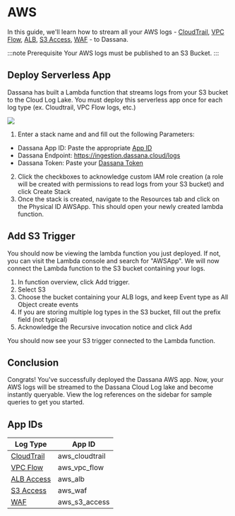 # AWS

In this guide, we'll learn how to stream all your AWS logs - [CloudTrail](cloudtrail), [VPC Flow](vpc-flow), [ALB](alb), [S3 Access](s3-access), [WAF](waf) - to Dassana.

:::note Prerequisite
Your AWS logs must be published to an S3 Bucket.
:::

## Deploy Serverless App
Dassana has built a Lambda function that streams logs from your S3 bucket to the Cloud Log Lake. You must deploy this serverless app once for each log type (ex. Cloudtrail, VPC Flow logs, etc.)

[![](https://cdn.rawgit.com/buildkite/cloudformation-launch-stack-button-svg/master/launch-stack.svg)](https://console.aws.amazon.com/cloudformation/home?region=us-east-1#/stacks/create/review?templateURL=https://dassana-native-apps.s3.amazonaws.com/aws-s3/packaged-template.yaml)
1. Enter a stack name and and fill out the following Parameters:
  - Dassana App ID: Paste the appropriate [App ID](#app-ids)
  - Dassana Endpoint: https://ingestion.dassana.cloud/logs
  - Dassana Token: Paste your [Dassana Token](https://console.dassana.dev/appStore?page=tokens)
2. Click the checkboxes to acknowledge custom IAM role creation (a role will be created with permissions to read logs from your S3 bucket) and click Create Stack
3. Once the stack is created, navigate to the Resources tab and click on the Physical ID AWSApp. This should open your newly created lambda function.

## Add S3 Trigger

You should now be viewing the lambda function you just deployed. If not, you can visit the Lambda console and search for "AWSApp". We will now connect the Lambda function to the S3 bucket containing your logs.

1. In function overview, click Add trigger.
2. Select S3
3. Choose the bucket containing your ALB logs, and keep Event type as All Object create events
4. If you are storing multiple log types in the S3 bucket, fill out the prefix field (not typical)
5. Acknowledge the Recursive invocation notice and click Add

You should now see your S3 trigger connected to the Lambda function.

## Conclusion
Congrats! You've successfully deployed the Dassana AWS app. Now, your AWS logs will be streamed to the Dassana Cloud Log lake and become instantly queryable. View the log references on the sidebar for sample queries to get you started.

## App IDs
| Log Type                   | App ID          |
| -------------------------- | --------------- |
| [CloudTrail](cloudtrail)   |  aws_cloudtrail | 
| [VPC Flow](vpc-flow)       |  aws_vpc_flow   |
| [ALB Access](alb)          |  aws_alb        |
| [S3 Access](s3-access)     |  aws_waf        |
| [WAF](waf)                 |  aws_s3_access  |

